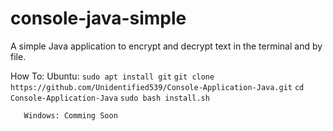 # console-java-simple

A simple Java application to encrypt and decrypt text in the terminal and by file. 

How To: 
       Ubuntu: ```sudo apt install git```
               ```git clone https://github.com/Unidentified539/Console-Application-Java.git```
               ```cd Console-Application-Java```
               ```sudo bash install.sh```
       
       Windows: Comming Soon
